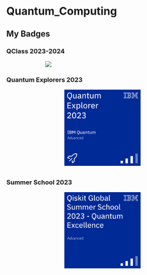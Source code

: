 # Quantum_Computing

## My Badges

### QClass 2023-2024
<div style="display: flex; flex-direction: column; align-items: center;">
    <img src="./_badges/QCourse501-1-214_Certificate.png" width="300">
</div>

### Quantum Explorers 2023
<div style="display: flex; flex-direction: column; align-items: center;">
    <img src="./_badges/quantum-explorer-2023-advanced.png" width="200" style="margin-bottom: 10px;">
</div>

### Summer School 2023
<div style="display: flex; flex-direction: column; align-items: center;">
    <img src="./_badges/qiskit-global-summer-school-2023-quantum-excellence.png" width="200">
</div>
